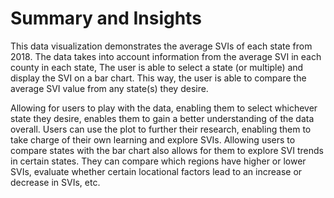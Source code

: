 # Summary and Insights

This data visualization demonstrates the average SVIs of each state from 2018. The data takes into account information from the average SVI in each county in each state, The user is able to select a state (or multiple) and display the SVI on a bar chart. This way, the user is able to compare the average SVI value from any state(s) they desire.

Allowing for users to play with the data, enabling them to select whichever state they desire, enables them to gain a better understanding of the data overall. Users can use the plot to further their research, enabling them to take charge of their own learning and explore SVIs. Allowing users to compare states with the bar chart also allows for them to explore SVI trends in certain states. They can compare which regions have higher or lower SVIs, evaluate whether certain locational factors lead to an increase or decrease in SVIs, etc.
